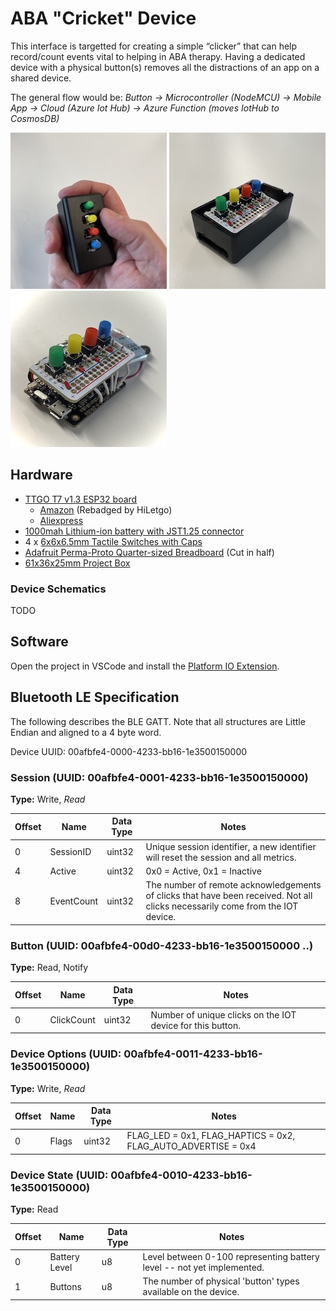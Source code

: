 # ABA "Cricket" Device

This interface is targetted for creating a simple “clicker” that can help record/count events vital to helping in ABA therapy.  Having a dedicated device with a physical button(s) removes all the distractions of an app on a shared device.

The general flow would be: *Button → Microcontroller (NodeMCU) → Mobile App -> Cloud (Azure Iot Hub) → Azure Function (moves IotHub to CosmosDB)*

![Cricket in Hand](art/iot-cricket-1.jpg?raw=true)
![Cricket Half Boxed](art/iot-cricket-2.jpg?raw=true)
![Cricket Unboxed](art/iot-cricket-3.jpg?raw=true)

## Hardware

* [TTGO T7 v1.3 ESP32 board](https://docs.platformio.org/en/stable/boards/espressif32/ttgo-t7-v13-mini32.html)
  * [Amazon](https://www.amazon.com/HiLetgo-Mini-ESP32-Bluetooth-Module/dp/B082216QGR) (Rebadged by HiLetgo)
  * [Aliexpress](https://www.aliexpress.com/item/32846710180.html?spm=a2g0o.productlist.0.0.14b86d6aEJ5k3W)
* [1000mah Lithium-ion battery with JST1.25 connector](https://www.amazon.com/MakerFocus-Rechargable-Protection-Insulated-Development/dp/B07CXNQ3ZR)
* 4 x [6x6x6.5mm Tactile Switches with Caps](https://www.amazon.com/OCR-Tactile-Momentary-Switches-Colorful/dp/B07CMZCQS5)
* [Adafruit Perma-Proto Quarter-sized Breadboard](https://www.adafruit.com/product/589) (Cut in half)
* [61x36x25mm Project Box](https://www.amazon.com/Zulkit-Project-Plastic-Electrical-Junction/dp/B07Q11F7DS?th=1)
  
### Device Schematics

TODO

## Software

Open the project in VSCode and install the [Platform IO Extension](https://platformio.org/install/ide?install=vscode).

## Bluetooth LE Specification

The following describes the BLE GATT. Note that all structures are Little Endian and aligned to a 4 byte word.

Device UUID: 00afbfe4-0000-4233-bb16-1e3500150000

### Session (UUID: 00afbfe4-0001-4233-bb16-1e3500150000)

**Type:** Write, *Read*

|Offset|Name|Data Type|Notes|
|------|----|---------|-----|
|0|SessionID|uint32|Unique session identifier, a new identifier will reset the session and all metrics.|
|4|Active|uint32|0x0 = Active, 0x1 = Inactive|
|8|EventCount|uint32|The number of remote acknowledgements of clicks that have been received. Not all clicks necessarily come from the IOT device.|

### Button (UUID: 00afbfe4-00d0-4233-bb16-1e3500150000 ..)

**Type:** Read, Notify

|Offset|Name|Data Type|Notes|
|------|----|---------|-----|
|0|ClickCount|uint32|Number of unique clicks on the IOT device for this button.|

### Device Options (UUID: 00afbfe4-0011-4233-bb16-1e3500150000)

**Type:** Write, *Read*

|Offset|Name|Data Type|Notes|
|------|----|---------|-----|
|0|Flags|uint32|FLAG_LED = 0x1, FLAG_HAPTICS = 0x2, FLAG_AUTO_ADVERTISE = 0x4|

### Device State (UUID: 00afbfe4-0010-4233-bb16-1e3500150000)

**Type:** Read

|Offset|Name|Data Type|Notes|
|------|----|---------|-----|
|0|Battery Level|u8|Level between 0-100 representing battery level -- not yet implemented.|
|1|Buttons|u8|The number of physical 'button' types available on the device.|

